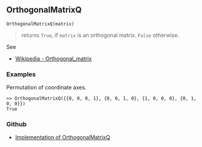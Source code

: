 ## OrthogonalMatrixQ

```
OrthogonalMatrixQ(matrix)
```

> returns `True`, if `matrix` is an orthogonal matrix. `False` otherwise.
 
See
* [Wikipedia - Orthogonal_matrix](https://en.wikipedia.org/wiki/Orthogonal_matrix)

### Examples

Permutation of coordinate axes.

```
>> OrthogonalMatrixQ({{0, 0, 0, 1}, {0, 0, 1, 0}, {1, 0, 0, 0}, {0, 1, 0, 0}})
True
```
 

### Github

* [Implementation of OrthogonalMatrixQ](https://github.com/axkr/symja_android_library/blob/master/symja_android_library/matheclipse-core/src/main/java/org/matheclipse/core/builtin/PredicateQ.java#L815) 
